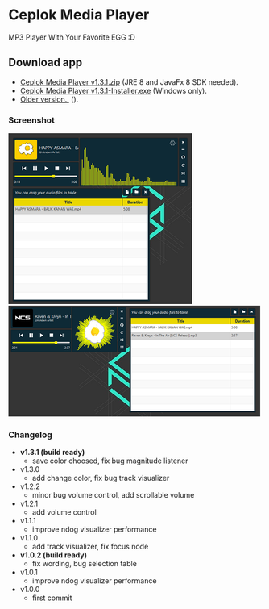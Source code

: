 # Ceplok Media Player
 MP3 Player With Your Favorite EGG :D

## Download app
  - [Ceplok Media Player v1.3.1.zip](https://github.com/rizalmf/Ceplok-Player/raw/filerepo/out/Ceplok%20Media%20PlayerV1.3.1.zip) (JRE 8 and JavaFx 8 SDK needed).
  - [Ceplok Media Player v1.3.1-Installer.exe](https://github.com/rizalmf/Ceplok-Player/raw/filerepo/out/Ceplok%20Media%20PlayerV1.3.1-Installer.exe) (Windows only).
  - [Older version..](https://github.com/rizalmf/Ceplok-Player/tree/filerepo/out) ().

### Screenshot
![1](1fix.PNG)
![2](2fix.PNG)

### Changelog
- **v1.3.1 (build ready)**
   - save color choosed, fix bug magnitude listener
- v1.3.0
   - add change color, fix bug track visualizer
- v1.2.2
   - minor bug volume control, add scrollable volume
- v1.2.1
   - add volume control
- v1.1.1
   - improve ndog visualizer performance
- v1.1.0
   - add track visualizer, fix focus node
- **v1.0.2 (build ready)**
   - fix wording, bug selection table
- v1.0.1
   - improve ndog visualizer performance
- v1.0.0
   - first commit
